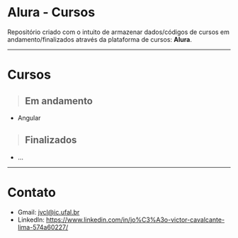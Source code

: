 # Alura - Cursos

Repositório criado com o intuito de armazenar dados/códigos de cursos em andamento/finalizados através da plataforma de cursos: <b>Alura</b>.

<hr>

# Cursos

> ## Em andamento
- Angular

> ## Finalizados
- ...

<hr>

# Contato

- Gmail: jvcl@ic.ufal.br
- LinkedIn: https://www.linkedin.com/in/jo%C3%A3o-victor-cavalcante-lima-574a60227/
